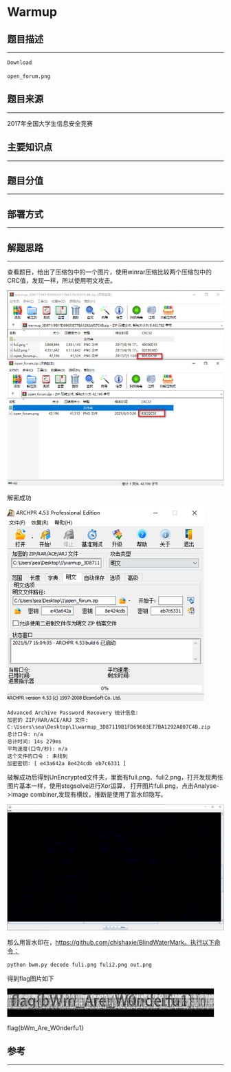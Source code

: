 # Warmup

## 题目描述
---
```
Download

open_forum.png
```

## 题目来源
---
2017年全国大学生信息安全竞赛

## 主要知识点
---


## 题目分值
---


## 部署方式
---


## 解题思路
---

查看题目，给出了压缩包中的一个图片，使用winrar压缩比较两个压缩包中的CRC值，发现一样，所以使用明文攻击。

![](images/ctf-2021-06-07-15-56-25.png)

解密成功

![](images/ctf-2021-06-07-16-04-28.png)

```
Advanced Archive Password Recovery 统计信息:
加密的 ZIP/RAR/ACE/ARJ 文件: C:\Users\sea\Desktop\1\warmup_3D87119B1FD69603E77BA1292A007C4B.zip
总计口令: n/a
总计时间: 14s 279ms 
平均速度(口令/秒): n/a
这个文件的口令 : 未找到
加密密钥: [ e43a642a 8e424cdb eb7c6331 ]
```

破解成功后得到UnEncrypted文件夹，里面有fuli.png、fuli2.png，打开发现两张图片基本一样，使用stegsolve进行Xor运算， 打开图片fuli.png，点击Analyse->image combiner,发现有横纹，推断是使用了盲水印隐写。

![](images/ctf-2021-06-07-16-10-14.png)

那么用盲水印在，https://github.com/chishaxie/BlindWaterMark。执行以下命令： 

```
python bwm.py decode fuli.png fuli2.png out.png
```

得到flag图片如下

![](images/ctf-2021-06-07-16-18-42.png)

flag{bWm_Are_W0nderfu1}



## 参考
---
